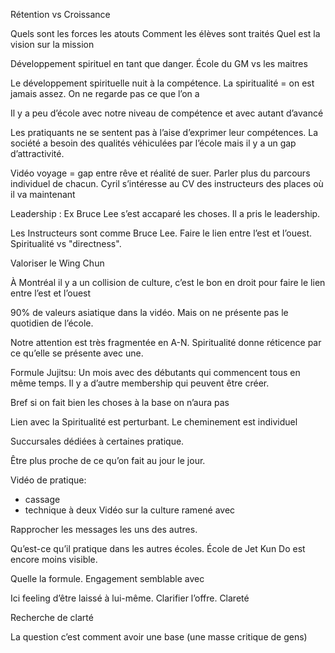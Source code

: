 Rétention vs Croissance

Quels sont les forces
les atouts
Comment les élèves sont traités
Quel est la vision  sur la mission

Développement spirituel en tant que danger. 
École du GM vs les maitres

Le développement spirituelle nuit à la compétence. La spiritualité = on est jamais assez. On ne regarde pas ce que l’on a 

Il y a peu d’école avec notre niveau de compétence et avec autant d’avancé

Les pratiquants ne se sentent pas à l’aise d’exprimer leur compétences. 
La société a besoin des qualités véhiculées par l’école mais il y a un gap d’attractivité.

Vidéo voyage  = gap entre rêve et réalité de suer. 
Parler plus du parcours individuel de chacun. 
Cyril s’intéresse au CV des instructeurs des places où il va maintenant

Leadership : Ex Bruce Lee s’est accaparé les choses. Il a pris le leadership. 

Les Instructeurs sont comme Bruce Lee. Faire le lien entre l’est et l’ouest.
Spiritualité vs "directness".

Valoriser le Wing Chun

À Montréal il y a un collision de culture, c’est le bon en droit pour faire le lien entre l’est et l’ouest

90% de valeurs asiatique dans la vidéo. Mais on ne présente pas le quotidien de l’école.

Notre attention est très fragmentée en A-N. Spiritualité donne réticence par ce qu’elle se présente avec une.

Formule Jujitsu: Un mois avec des débutants qui commencent tous en même temps. Il y a d’autre membership qui peuvent être créer.

Bref si on fait bien les choses à la base on n’aura pas

Lien avec la Spiritualité est perturbant. Le cheminement est individuel 

Succursales dédiées à certaines pratique.

Être plus proche de ce qu’on fait au jour le jour. 

Vidéo de pratique:
- cassage
- technique à deux
Vidéo sur la culture  ramené avec 

Rapprocher les messages les uns des autres.

Qu’est-ce qu’il pratique dans les autres écoles. École de Jet Kun Do est encore moins visible.

Quelle la formule. 
Engagement semblable avec 

Ici feeling d’être laissé à lui-même.  Clarifier l’offre. Clareté

Recherche de clarté

La question c’est comment avoir une base (une masse critique de gens)







